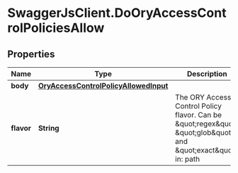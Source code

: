 # SwaggerJsClient.DoOryAccessControlPoliciesAllow

## Properties
Name | Type | Description | Notes
------------ | ------------- | ------------- | -------------
**body** | [**OryAccessControlPolicyAllowedInput**](OryAccessControlPolicyAllowedInput.md) |  | [optional] 
**flavor** | **String** | The ORY Access Control Policy flavor. Can be \&quot;regex\&quot;, \&quot;glob\&quot;, and \&quot;exact\&quot;.  in: path | 


